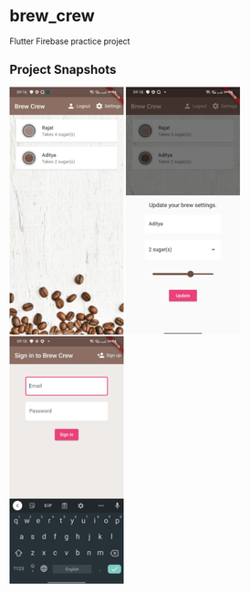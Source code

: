 # brew_crew

Flutter Firebase practice project

## Project Snapshots

<img src="https://github.com/ad-kmt/brew_crew/blob/master/snapshots/1.jpg" width="200">
<img src="https://github.com/ad-kmt/brew_crew/blob/master/snapshots/2.jpg" width="200">
<img src="https://github.com/ad-kmt/brew_crew/blob/master/snapshots/3.jpg" width="200">

